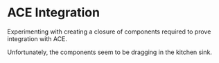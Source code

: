 # ACE Integration

Experimenting with creating a closure of components required to prove integration  with ACE.

Unfortunately, the components seem to be dragging in the kitchen sink.
